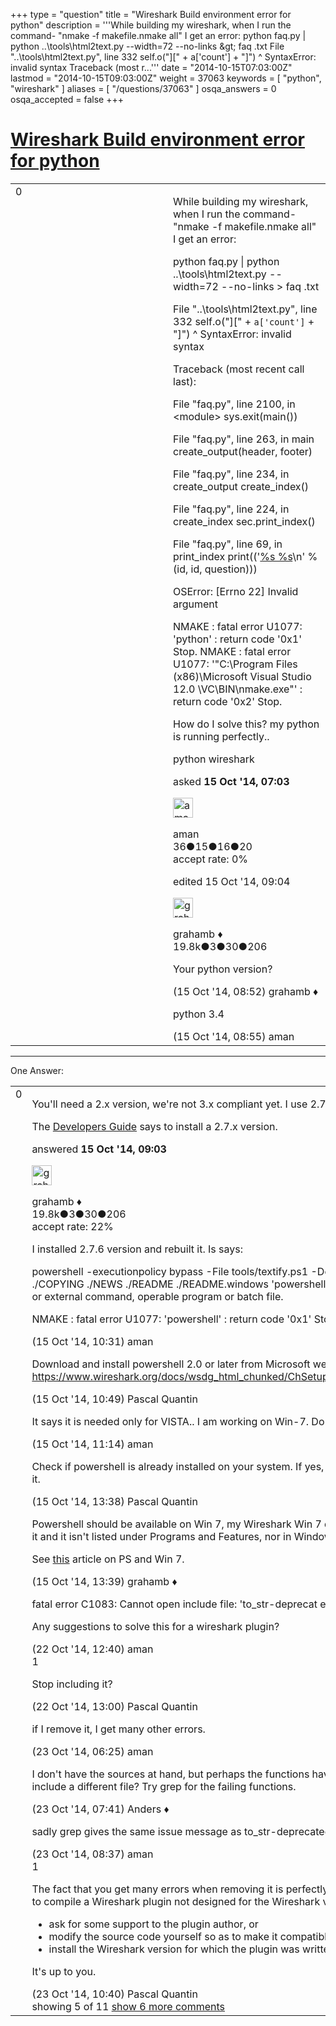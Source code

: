 +++
type = "question"
title = "Wireshark Build environment error for python"
description = '''While building my wireshark, when I run the command- &quot;nmake -f makefile.nmake all&quot; I get an error: python faq.py | python ..&#92;tools&#92;html2text.py --width=72 --no-links &amp;gt; faq .txt File &quot;..&#92;tools&#92;html2text.py&quot;, line 332  self.o(&quot;][&quot; + a[&#x27;count&#x27;] + &quot;]&quot;)  ^ SyntaxError: invalid syntax Traceback (most r...'''
date = "2014-10-15T07:03:00Z"
lastmod = "2014-10-15T09:03:00Z"
weight = 37063
keywords = [ "python", "wireshark" ]
aliases = [ "/questions/37063" ]
osqa_answers = 0
osqa_accepted = false
+++

<div class="headNormal">

# [Wireshark Build environment error for python](/questions/37063/wireshark-build-environment-error-for-python)

</div>

<div id="main-body">

<div id="askform">

<table id="question-table" style="width:100%;"><colgroup><col style="width: 50%" /><col style="width: 50%" /></colgroup><tbody><tr class="odd"><td style="width: 30px; vertical-align: top"><div class="vote-buttons"><div id="post-37063-score" class="post-score" title="current number of votes">0</div><div id="favorite-count" class="favorite-count"></div></div></td><td><div id="item-right"><div class="question-body"><p>While building my wireshark, when I run the command- "nmake -f makefile.nmake all" I get an error:</p><p>python faq.py | python ..\tools\html2text.py --width=72 --no-links &gt; faq .txt</p><p>File "..\tools\html2text.py", line 332 self.o("][" + <code>a['count']</code> + "]") ^ SyntaxError: invalid syntax</p><p>Traceback (most recent call last):</p><p>File "faq.py", line 2100, in &lt;module&gt; sys.exit(main())</p><p>File "faq.py", line 263, in main create_output(header, footer)</p><p>File "faq.py", line 234, in create_output create_index()</p><p>File "faq.py", line 224, in create_index sec.print_index()</p><p>File "faq.py", line 69, in print_index print(('<a href="#q%s">%s %s</a>\n' % (id, id, question)))</p><p>OSError: [Errno 22] Invalid argument</p><p>NMAKE : fatal error U1077: 'python' : return code '0x1' Stop. NMAKE : fatal error U1077: '"C:\Program Files (x86)\Microsoft Visual Studio 12.0 \VC\BIN\nmake.exe"' : return code '0x2' Stop.</p><p>How do I solve this? my python is running perfectly..</p></div><div id="question-tags" class="tags-container tags">python wireshark</div><div id="question-controls" class="post-controls"></div><div class="post-update-info-container"><div class="post-update-info post-update-info-user"><p>asked <strong>15 Oct '14, 07:03</strong></p><img src="https://secure.gravatar.com/avatar/a9a254ac482208f766093c0f9c144364?s=32&amp;d=identicon&amp;r=g" class="gravatar" width="32" height="32" alt="aman&#39;s gravatar image" /><p>aman<br />
<span class="score" title="36 reputation points">36</span><span title="15 badges"><span class="badge1">●</span><span class="badgecount">15</span></span><span title="16 badges"><span class="silver">●</span><span class="badgecount">16</span></span><span title="20 badges"><span class="bronze">●</span><span class="badgecount">20</span></span><br />
<span class="accept_rate" title="Rate of the user&#39;s accepted answers">accept rate:</span> <span title="aman has no accepted answers">0%</span></p></div><div class="post-update-info post-update-info-edited"><p>edited 15 Oct '14, 09:04</p><img src="https://secure.gravatar.com/avatar/d2a7e24ca66604c749c7c88c1da8ff78?s=32&amp;d=identicon&amp;r=g" class="gravatar" width="32" height="32" alt="grahamb&#39;s gravatar image" /><p>grahamb ♦<br />
<span class="score" title="19834 reputation points"><span>19.8k</span></span><span title="3 badges"><span class="badge1">●</span><span class="badgecount">3</span></span><span title="30 badges"><span class="silver">●</span><span class="badgecount">30</span></span><span title="206 badges"><span class="bronze">●</span><span class="badgecount">206</span></span></p></div></div><div id="comments-container-37063" class="comments-container"><span id="37072"></span><div id="comment-37072" class="comment"><div id="post-37072-score" class="comment-score"></div><div class="comment-text"><p>Your python version?</p></div><div id="comment-37072-info" class="comment-info"><span class="comment-age">(15 Oct '14, 08:52)</span> grahamb ♦</div></div><span id="37073"></span><div id="comment-37073" class="comment"><div id="post-37073-score" class="comment-score"></div><div class="comment-text"><p>python 3.4</p></div><div id="comment-37073-info" class="comment-info"><span class="comment-age">(15 Oct '14, 08:55)</span> aman</div></div></div><div id="comment-tools-37063" class="comment-tools"></div><div class="clear"></div><div id="comment-37063-form-container" class="comment-form-container"></div><div class="clear"></div></div></td></tr></tbody></table>

------------------------------------------------------------------------

<div class="tabBar">

<span id="sort-top"></span>

<div class="headQuestions">

One Answer:

</div>

</div>

<span id="37076"></span>

<div id="answer-container-37076" class="answer">

<table style="width:100%;"><colgroup><col style="width: 50%" /><col style="width: 50%" /></colgroup><tbody><tr class="odd"><td style="width: 30px; vertical-align: top"><div class="vote-buttons"><div id="post-37076-score" class="post-score" title="current number of votes">0</div></div></td><td><div class="item-right"><div class="answer-body"><p>You'll need a 2.x version, we're not 3.x compliant yet. I use 2.7.6.</p><p>The <a href="https://www.wireshark.org/docs/wsdg_html_chunked/ChSetupWin32.html#ChSetupPython">Developers Guide</a> says to install a 2.7.x version.</p></div><div class="answer-controls post-controls"></div><div class="post-update-info-container"><div class="post-update-info post-update-info-user"><p>answered <strong>15 Oct '14, 09:03</strong></p><img src="https://secure.gravatar.com/avatar/d2a7e24ca66604c749c7c88c1da8ff78?s=32&amp;d=identicon&amp;r=g" class="gravatar" width="32" height="32" alt="grahamb&#39;s gravatar image" /><p>grahamb ♦<br />
<span class="score" title="19834 reputation points"><span>19.8k</span></span><span title="3 badges"><span class="badge1">●</span><span class="badgecount">3</span></span><span title="30 badges"><span class="silver">●</span><span class="badgecount">30</span></span><span title="206 badges"><span class="bronze">●</span><span class="badgecount">206</span></span><br />
<span class="accept_rate" title="Rate of the user&#39;s accepted answers">accept rate:</span> <span title="grahamb has 274 accepted answers">22%</span></p></div></div><div id="comments-container-37076" class="comments-container"><span id="37078"></span><div id="comment-37078" class="comment"><div id="post-37078-score" class="comment-score"></div><div class="comment-text"><p>I installed 2.7.6 version and rebuilt it. Is says:</p><p>powershell -executionpolicy bypass -File tools/textify.ps1 -Destination wireshark-gtk2 ./COPYING ./NEWS ./README ./README.windows 'powershell' is not recognized as an internal or external command, operable program or batch file.</p><p>NMAKE : fatal error U1077: 'powershell' : return code '0x1' Stop. How go work about this?</p></div><div id="comment-37078-info" class="comment-info"><span class="comment-age">(15 Oct '14, 10:31)</span> aman</div></div><span id="37079"></span><div id="comment-37079" class="comment"><div id="post-37079-score" class="comment-score"></div><div class="comment-text"><p>Download and install powershell 2.0 or later from Microsoft website. See <a href="https://www.wireshark.org/docs/wsdg_html_chunked/ChSetupWin32.html#ChSetupPowerShell">https://www.wireshark.org/docs/wsdg_html_chunked/ChSetupWin32.html#ChSetupPowerShell</a></p></div><div id="comment-37079-info" class="comment-info"><span class="comment-age">(15 Oct '14, 10:49)</span> Pascal Quantin</div></div><span id="37081"></span><div id="comment-37081" class="comment"><div id="post-37081-score" class="comment-score"></div><div class="comment-text"><p>It says it is needed only for VISTA.. I am working on Win-7. Do I still need to install it?</p></div><div id="comment-37081-info" class="comment-info"><span class="comment-age">(15 Oct '14, 11:14)</span> aman</div></div><span id="37084"></span><div id="comment-37084" class="comment not_top_scorer"><div id="post-37084-score" class="comment-score"></div><div class="comment-text"><p>Check if powershell is already installed on your system. If yes, add it to the PATH. If not, install it.</p></div><div id="comment-37084-info" class="comment-info"><span class="comment-age">(15 Oct '14, 13:38)</span> Pascal Quantin</div></div><span id="37085"></span><div id="comment-37085" class="comment not_top_scorer"><div id="post-37085-score" class="comment-score"></div><div class="comment-text"><p>Powershell should be available on Win 7, my Wireshark Win 7 dev VM has it, I've never installed it and it isn't listed under Programs and Features, nor in Windows Features.</p><p>See <a href="http://blogs.technet.com/b/heyscriptingguy/archive/2011/01/07/how-do-i-install-powershell-on-windows-7-and-other-questions.aspx">this</a> article on PS and Win 7.</p></div><div id="comment-37085-info" class="comment-info"><span class="comment-age">(15 Oct '14, 13:39)</span> grahamb ♦</div></div><span id="37294"></span><div id="comment-37294" class="comment not_top_scorer"><div id="post-37294-score" class="comment-score"></div><div class="comment-text"><p>fatal error C1083: Cannot open include file: 'to_str-deprecat ed.h': No such file or directory</p><p>Any suggestions to solve this for a wireshark plugin?</p></div><div id="comment-37294-info" class="comment-info"><span class="comment-age">(22 Oct '14, 12:40)</span> aman</div></div><span id="37295"></span><div id="comment-37295" class="comment"><div id="post-37295-score" class="comment-score">1</div><div class="comment-text"><p>Stop including it?</p></div><div id="comment-37295-info" class="comment-info"><span class="comment-age">(22 Oct '14, 13:00)</span> Pascal Quantin</div></div><span id="37308"></span><div id="comment-37308" class="comment not_top_scorer"><div id="post-37308-score" class="comment-score"></div><div class="comment-text"><p>if I remove it, I get many other errors.</p></div><div id="comment-37308-info" class="comment-info"><span class="comment-age">(23 Oct '14, 06:25)</span> aman</div></div><span id="37310"></span><div id="comment-37310" class="comment not_top_scorer"><div id="post-37310-score" class="comment-score"></div><div class="comment-text"><p>I don't have the sources at hand, but perhaps the functions have been moved and you need to include a different file? Try grep for the failing functions.</p></div><div id="comment-37310-info" class="comment-info"><span class="comment-age">(23 Oct '14, 07:41)</span> Anders ♦</div></div><span id="37311"></span><div id="comment-37311" class="comment not_top_scorer"><div id="post-37311-score" class="comment-score"></div><div class="comment-text"><p>sadly grep gives the same issue message as to_str-deprecated.h</p></div><div id="comment-37311-info" class="comment-info"><span class="comment-age">(23 Oct '14, 08:37)</span> aman</div></div><span id="37314"></span><div id="comment-37314" class="comment"><div id="post-37314-score" class="comment-score">1</div><div class="comment-text"><p>The fact that you get many errors when removing it is perfectly normal: looks like you are trying to compile a Wireshark plugin not designed for the Wireshark version you installed. So either:</p><ul><li>ask for some support to the plugin author, or</li><li>modify the source code yourself so as to make it compatible with your Wireshark version, or</li><li>install the Wireshark version for which the plugin was written.</li></ul><p>It's up to you.</p></div><div id="comment-37314-info" class="comment-info"><span class="comment-age">(23 Oct '14, 10:40)</span> Pascal Quantin</div></div></div><div id="comment-tools-37076" class="comment-tools"><span class="comments-showing"> showing 5 of 11 </span> <a href="#" class="show-all-comments-link">show 6 more comments</a></div><div class="clear"></div><div id="comment-37076-form-container" class="comment-form-container"></div><div class="clear"></div></div></td></tr></tbody></table>

</div>

<div class="paginator-container-left">

</div>

</div>

</div>

